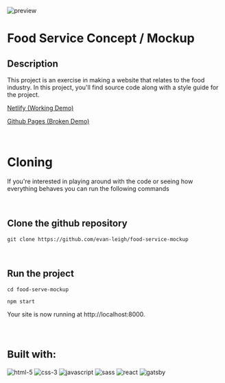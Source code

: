 
![preview](https://user-images.githubusercontent.com/51345945/121518798-e487b400-c9be-11eb-84f6-2a58c8dde7ab.png)

# Food Service Concept / Mockup

## Description 
This project is an exercise in making a website that relates to the food industry. In this project, you'll find source code along with a style guide for the project.


[Netlify (Working Demo)](https://clever-sinoussi-e67b43.netlify.app/)

[Github Pages (Broken Demo)](https://evan-leigh.github.io/food-service-mockup/)


<br />

# Cloning
 If you're interested in playing around with the code or seeing how everything behaves you can run the following commands

<br />

## Clone the github repository
```
git clone https://github.com/evan-leigh/food-service-mockup
```
<br />

## Run the project
```
cd food-serve-mockup
```

```
npm start
```
Your site is now running at http://localhost:8000.

<br />

# <small> Built with: </small>


 
![html-5](https://user-images.githubusercontent.com/51345945/120022555-8f10d780-bfba-11eb-90b8-9175fa8bc90d.png)
![css-3](https://user-images.githubusercontent.com/51345945/120022622-a8198880-bfba-11eb-9dfe-e53d25148e6e.png)
![javascript](https://user-images.githubusercontent.com/51345945/120023045-40b00880-bfbb-11eb-8716-8b4386f85e69.png)
![sass](https://user-images.githubusercontent.com/51345945/120023154-69d09900-bfbb-11eb-8b8b-7955c8206f11.png)
![react](https://user-images.githubusercontent.com/51345945/120023489-d77cc500-bfbb-11eb-8c29-e018078dc92b.png)
![gatsby](https://user-images.githubusercontent.com/51345945/120023539-f11e0c80-bfbb-11eb-956c-cd17f9adae74.png)






